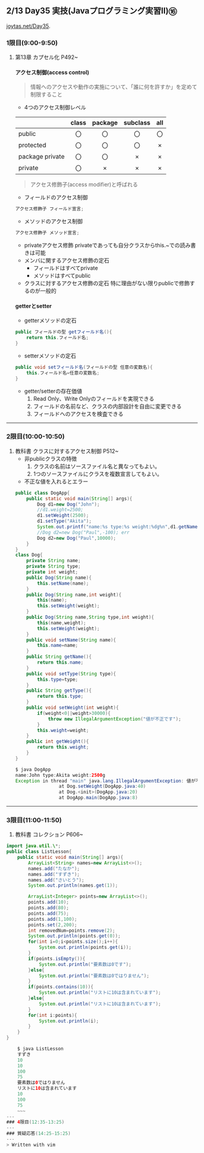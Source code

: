 ## 2/13 Day35 実技(Javaプログラミング実習Ⅱ)⑯
[joytas.net/Day35]().
### 1限目(9:00-9:50)
1. 第13章 カプセル化 P492~
	#### アクセス制御(access control)
	> 情報へのアクセスや動作の実施について、「誰に何を許すか」を定めて制限すること
	- 4つのアクセス制御レベル

	||class|package|subclass|all|
	|---|:---:|:---:|:---:|:---:|
	|public|〇|〇|〇|〇|
	|protected|〇|〇|〇|×|
	|package private|〇|〇|×|×|
	|private|〇|×|×|×|
	> アクセス修飾子(access modifier)と呼ばれる
	- フィールドのアクセス制御
	~~~java
	アクセス修飾子 フィールド宣言;
	~~~
	- メソッドのアクセス制御
	~~~java
	アクセス修飾子 メソッド宣言;
	~~~
	- privateアクセス修飾
	privateであっても自分クラスからthis.~での読み書きは可能
	- メンバに関するアクセス修飾の定石
		- フィールドはすべてprivate
		- メソッドはすべてpublic
	- クラスに対するアクセス修飾の定石
		特に理由がない限りpublicで修飾するのが一般的
	#### getterとsetter
	- getterメソッドの定石
	~~~java
	public フィールドの型 getフィールド名(){
		return this.フィールド名;
	}
	~~~
	- setterメソッドの定石
	~~~java
	public void setフィールド名(フィールドの型 任意の変数名){
		this.フィールド名=任意の変数名;
	}
	~~~
	- getter/setterの存在価値
		1. Read Only、Write Onlyのフィールドを実現できる
		1. フィールドの名前など、クラスの内部設計を自由に変更できる
		1. フィールドへのアクセスを検査できる
---
### 2限目(10:00-10:50)
1. 教科書 クラスに対するアクセス制御 P512~
	- 非publicクラスの特徴
		1. クラスの名前はソースファイル名と異なってもよい。
		1. 1つのソースファイルにクラスを複数宣言してもよい。
	- 不正な値を入れるとエラー
	~~~java
	public class DogApp{
		public static void main(String[] args){
			Dog d1=new Dog("John");
			//d1.weight=2500;
			d1.setWeight(2500);
			d1.setType("Akita");
			System.out.printf("name:%s type:%s weight:%dg%n",d1.getName(),d1.getType(),d1.getWeight());
			//Dog d2=new Dog("Paul",-100); err
			Dog d2=new Dog("Paul",10000);
		}
	}
	class Dog{
		private String name;
		private String type;
		private int weight;
		public Dog(String name){
			this.setName(name);
		}
		public Dog(String name,int weight){
			this(name);
			this.setWeight(weight);
		}
		public Dog(String name,String type,int weight){
			this(name,weight);
			this.setWeight(weight);
		}
		public void setName(String name){
			this.name=name;
		}
		public String getName(){
			return this.name;
		}
		public void setType(String type){
			this.type=type;
		}
		public String getType(){
			return this.type;
		}
		public void setWeight(int weight){
			if(weight<0||weight>30000){
				throw new IllegalArgumentException("値が不正です");
			}
			this.weight=weight;
		}
		public int getWeight(){
			return this.weight;
		}
	}
	~~~
	~~~java
	$ java DogApp
	name:John type:Akita weight:2500g
	Exception in thread "main" java.lang.IllegalArgumentException: 値が不正です
					at Dog.setWeight(DogApp.java:40)
					at Dog.<init>(DogApp.java:20)
					at DogApp.main(DogApp.java:8)
	~~~
---
### 3限目(11:00-11:50)
1. 教科書 コレクション P606~
~~~java
import java.util.\*;
public class ListLesson{
	public static void main(String[] args){
		ArrayList<String> names=new ArrayList<>();
		names.add("たなか");
		names.add("すずき");
		names.add("さいとう");
		System.out.println(names.get(1));

		ArrayList<Integer> points=new ArrayList<>();
		points.add(10);
		points.add(80);
		points.add(75);
		points.add(1,100);
		points.set(2,200);
		int removedNum=points.remove(2);
		System.out.println(points.get(0));
		for(int i=0;i<points.size();i++){
			System.out.println(points.get(i));
		}
		if(points.isEmpty()){
			System.out.println("要素数は0です");
		}else{
			System.out.println("要素数は0ではりません");
		}
		if(points.contains(10)){
			System.out.println("リストに10は含まれています");
		}else{
			System.out.println("リストに10は含まれています");
		}
		for(int i:points){
			System.out.println(i);
		}
	}
}
~~~
~~~java
	$ java ListLesson
	すずき
	10
	10
	100
	75
	要素数は0ではりません
	リストに10は含まれています
	10
	100
	75
	~~~
---
### 4限目(12:35-13:25)
---
### 質疑応答(14:25-15:25)
---
> Written with vim
